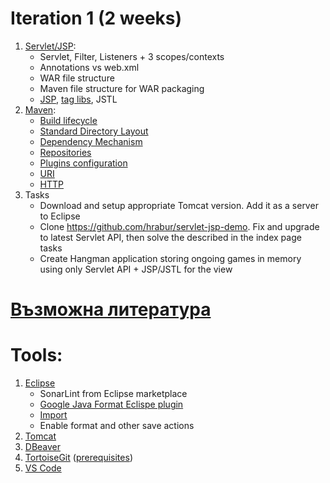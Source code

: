 # Iteration 1 (2 weeks)

1. [Servlet/JSP](https://docs.oracle.com/javaee/6/tutorial/doc/bnafd.html):
    - Servlet, Filter, Listeners + 3 scopes/contexts
    - Annotations vs web.xml
    - WAR file structure
    - Maven file structure for WAR packaging
    - [JSP](https://docs.oracle.com/javaee/5/tutorial/doc/bnagx.html), [tag libs](https://docs.oracle.com/javaee/5/tutorial/doc/bnakc.html), JSTL
2. [Maven](https://maven.apache.org/guides/getting-started/index.html):
    - [Build lifecycle](https://maven.apache.org/guides/introduction/introduction-to-the-lifecycle.html)
    - [Standard Directory Layout](https://maven.apache.org/guides/introduction/introduction-to-the-standard-directory-layout.html)
    - [Dependency Mechanism](https://maven.apache.org/guides/introduction/introduction-to-dependency-mechanism.html)
    - [Repositories](https://maven.apache.org/guides/introduction/introduction-to-repositories.html)
    - [Plugins configuration](https://maven.apache.org/guides/mini/guide-configuring-plugins.html)
    - [URI](https://www.techtarget.com/whatis/definition/URI-Uniform-Resource-Identifier)
    - [HTTP](https://developer.mozilla.org/en-US/docs/Web/HTTP/Overview)
3. Tasks
    - Download and setup appropriate Tomcat version. Add it as a server to Eclipse
    - Clone https://github.com/hrabur/servlet-jsp-demo. Fix and upgrade to latest Servlet API, then solve the described in the index page tasks
    - Create Hangman application storing ongoing games in memory using only Servlet API + JSP/JSTL for the view

# [Възможна литература](https://github.com/hrabur/web-programming-course/wiki)

# Tools:

1. [Eclipse](https://www.eclipse.org/downloads/download.php?file=/technology/epp/downloads/release/2021-09/R/eclipse-jee-2021-09-R-win32-x86_64.zip)
    - SonarLint from Eclipse marketplace
    - [Google Java Format Eclispe plugin](https://github.com/google/google-java-format#eclipse)
    - [Import](https://github.com/google/styleguide/blob/gh-pages/eclipse-java-google-style.xml)
    - Enable format and other save actions
2. [Tomcat](https://dlcdn.apache.org/tomcat/tomcat-10/v10.0.13/bin/apache-tomcat-10.0.13.zip)
3. [DBeaver](https://dbeaver.io/files/dbeaver-ce-latest-win32.win32.x86_64.zip)
4. [TortoiseGit](https://download.tortoisegit.org/tgit/2.12.0.0/TortoiseGit-2.12.0.0-64bit.msi) ([prerequisites](https://tortoisegit.org/support/faq/#prerequisites))
5. [VS Code](https://code.visualstudio.com/#)